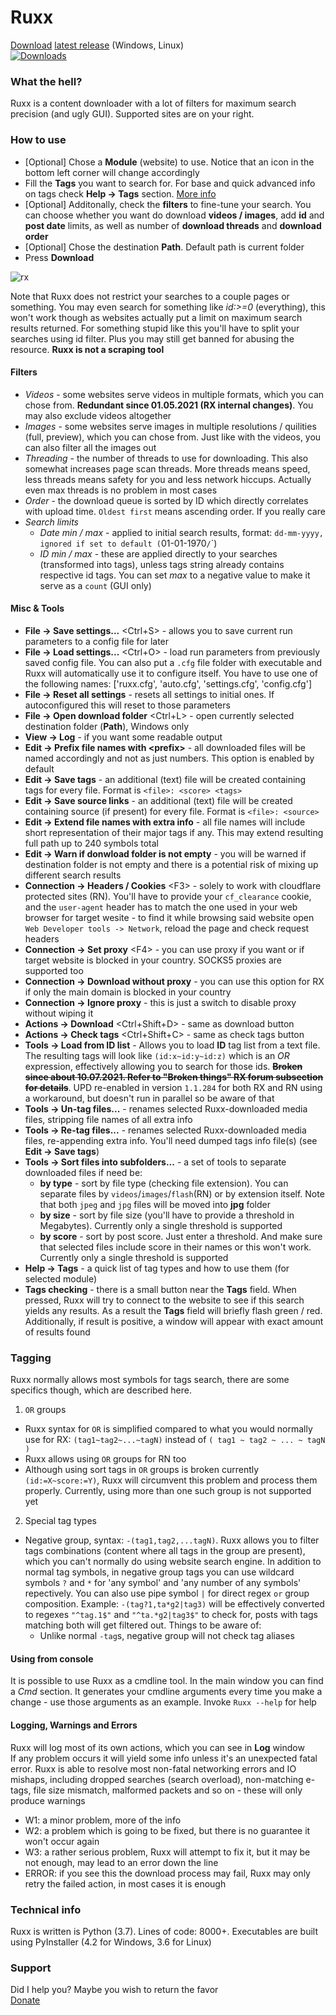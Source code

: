 # Ruxx
[Download](https://github.com/Trickerer01/Ruxx/releases/) [latest release](https://github.com/Trickerer01/Ruxx/releases/latest/) (Windows, Linux)  
[![Downloads](https://img.shields.io/github/downloads/Trickerer01/Ruxx/total?color=brightgreen&style=flat)](https://github.com/Trickerer01/Ruxx/releases/)

### What the hell?
Ruxx is a content downloader with a lot of filters for maximum search precision (and ugly GUI). Supported sites are on your right.

### How to use
- \[Optional] Chose a **Module** (website) to use. Notice that an icon in the bottom left corner will change accordingly
- Fill the **Tags** you want to search for. For base and quick advanced info on tags check **Help -> Tags** section. [More info](#tagging)
- \[Optional] Additonally, check the **filters** to fine-tune your search. You can choose whether you want do download **videos / images**, add **id** and **post date** limits, as well as number of **download threads** and **download order**
- \[Optional] Chose the destination **Path**. Default path is current folder
- Press **Download**

![rx](https://user-images.githubusercontent.com/76029665/196680406-b76e4766-0832-4a08-953f-27b41f9636e5.JPG)

Note that Ruxx does not restrict your searches to a couple pages or something. You may even search for something like *id:>=0* (everything), this won't work though as websites actually put a limit on maximum search results returned. For something stupid like this you'll have to split your searches using id filter. Plus you may still get banned for abusing the resource. **Ruxx is not a scraping tool**

#### Filters
- *Videos* - some websites serve videos in multiple formats, which you can chose from. **Redundant since 01.05.2021 (RX internal changes)**. You may also exclude videos altogether
- *Images* - some websites serve images in multiple resolutions / quilities (full, preview), which you can chose from. Just like with the videos, you can also filter all the images out
- *Threading* - the number of threads to use for downloading. This also somewhat increases page scan threads. More threads means speed, less threads means safety for you and less network hiccups. Actually even max threads is no problem in most cases
- *Order* - the download queue is sorted by ID which directly correlates with upload time. `Oldest first` means ascending order. If you really care
- *Search limits*
  - *Date min / max* - applied to initial search results, format: `dd-mm-yyyy, ignored if set to default (`01-01-1970` / `<today>`)
  - *ID min / max* - these are applied directly to your searches (transformed into tags), unless tags string already contains respective id tags. You can set *max* to a negative value to make it serve as a `count` (GUI only)

#### Misc & Tools
- **File -> Save settings...** \<Ctrl+S> - allows you to save current run parameters to a config file for later
- **File -> Load settings...** \<Ctrl+O> - load run parameters from previously saved config file. You can also put a `.cfg` file folder with executable and Ruxx will automatically use it to configure itself. You have to use one of the following names: ['ruxx.cfg', 'auto.cfg', 'settings.cfg', 'config.cfg']
- **File -> Reset all settings** - resets all settings to initial ones. If autoconfigured this will reset to those parameters
- **File -> Open download folder** \<Ctrl+L> - open currently selected destination folder (**Path**), Windows only
- **View -> Log** - if you want some readable output
- **Edit -> Prefix file names with \<prefix>** - all downloaded files will be named accordingly and not as just numbers. This option is enabled by default
- **Edit -> Save tags** - an additional (text) file will be created containing tags for every file. Format is `<file>: <score> <tags>`
- **Edit -> Save source links** - an additional (text) file will be created containing source (if present) for every file. Format is `<file>: <source>`
- **Edit -> Extend file names with extra info** - all file names will include short representation of their major tags if any. This may extend resulting full path up to 240 symbols total
- **Edit -> Warn if donwload folder is not empty** - you will be warned if destination folder is not empty and there is a potential risk of mixing up different search results
- **Connection -> Headers / Cookies** \<F3> - solely to work with cloudflare protected sites (RN). You'll have to provide your `cf_clearance` cookie, and the `user-agent` header has to match the one used in your web browser for target wesite - to find it while browsing said website open `Web Developer tools -> Network`, reload the page and check request headers
- **Connection -> Set proxy** \<F4> - you can use proxy if you want or if target website is blocked in your country. SOCKS5 proxies are supported too
- **Connection -> Download without proxy** - you can use this option for RX if only the main domain is blocked in your country
- **Connection -> Ignore proxy** - this is just a switch to disable proxy without wiping it
- **Actions -> Download** \<Ctrl+Shift+D> - same as download button
- **Actions -> Check tags** \<Ctrl+Shift+C> - same as check tags button
- **Tools -> Load from ID list** - Allows you to load **ID** tag list from a text file. The resulting tags will look like `(id:x~id:y~id:z)` which is an *OR* expression, effectively allowing you to search for those ids. ~~**Broken since about 10.07.2021. Refer to "Broken things" RX forum subsection for details**~~. UPD re-enabled in version `1.1.284` for both RX and RN using a workaround, but doesn't run in parallel so be aware of that
- **Tools -> Un-tag files...** - renames selected Ruxx-downloaded media files, stripping file names of all extra info
- **Tools -> Re-tag files...** - renames selected Ruxx-downloaded media files, re-appending extra info. You'll need dumped tags info file(s) (see **Edit -> Save tags**)
- **Tools -> Sort files into subfolders...** - a set of tools to separate downloaded files if need be:
    - **by type** - sort by file type (checking file extension). You can separate files by `videos`/`images`/`flash`(RN) or by extension itself. Note that both `jpeg` and `jpg` files will be moved into **jpg** folder
    - **by size** - sort by file size (you'll have to provide a threshold in Megabytes). Currently only a single threshold is supported
    - **by score** - sort by post score. Just enter a threshold. And make sure that selected files include score in their names or this won't work. Currently only a single threshold is supported
- **Help -> Tags** - a quick list of tag types and how to use them (for selected module)
- **Tags checking** - there is a small button near the **Tags** field. When pressed, Ruxx will try to connect to the website to see if this search yields any results. As a result the **Tags** field will briefly flash green / red. Additionally, if result is positive, a window will appear with exact amount of results found

### Tagging
Ruxx normally allows most symbols for tags search, there are some specifics though, which are described here.  
1. `OR` groups
  - Ruxx syntax for `OR` is simplified compared to what you would normally use for RX: `(tag1~tag2~...~tagN)` instead of `( tag1 ~ tag2 ~ ... ~ tagN )`
  - Ruxx allows using `OR` groups for RN too
  - Although using sort tags in `OR` groups is broken currently `(id:=X~score:=Y)`, Ruxx will circumvent this problem and process them properly. Currently, using more than one such group is not supported yet
2. Special tag types
  - Negative group, syntax: `-(tag1,tag2,...tagN)`. Ruxx allows you to filter tags combinations (content where all tags in the group are present), which you can't normally do using website search engine. In addition to normal tag symbols, in negative group tags you can use wildcard symbols `?` and `*` for 'any symbol' and 'any number of any symbols' repectively. You can also use pipe symbol `|` for direct regex `or` group composition. Example: `-(tag?1,ta*g2|tag3)` will be effectively converted to regexes `"^tag.1$"` and `"^ta.*g2|tag3$"` to check for, posts with tags matching both will get filtered out.  Things to be aware of:
    - Unlike normal `-tag`s, negative group will not check tag aliases

#### Using from console
It is possible to use Ruxx as a cmdline tool. In the main window you can find a *Cmd* section. It generates your cmdline arguments every time you make a change - use those arguments as an example. Invoke `Ruxx --help` for help

#### Logging, Warnings and Errors
Ruxx will log most of its own actions, which you can see in **Log** window  
If any problem occurs it will yield some info unless it's an unexpected fatal error. Ruxx is able to resolve most non-fatal networking errors and IO mishaps, including dropped searches (search overload), non-matching e-tags, file size mismatch, malformed packets and so on - these will only produce warnings
- W1: a minor problem, more of the info
- W2: a problem which is going to be fixed, but there is no guarantee it won't occur again
- W3: a rather serious problem, Ruxx will attempt to fix it, but it may be not enough, may lead to an error down the line
- ERROR: if you see this the download process may fail, Ruxx may only retry the failed action, in most cases it is enough

### Technical info
Ruxx is written is Python (3.7). Lines of code: 8000+. Executables are built using PyInstaller (4.2 for Windows, 3.6 for Linux)

### Support
Did I help you? Maybe you wish to return the favor  
[Donate](https://paypal.me/trickerer)
